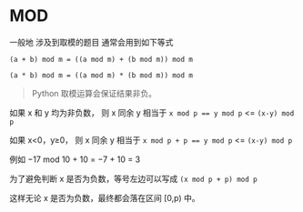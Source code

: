 # MOD

一般地 涉及到取模的题目 通常会用到如下等式

`
(a + b) mod m = ((a mod m) + (b mod m)) mod m
`

`
(a * b) mod m = ((a mod m) * (b mod m)) mod m
`


> Python 取模运算会保证结果非负。

如果 x 和 y 均为非负数，
则 x 同余 y 相当于 `x mod p == y mod p` <= `(x-y) mod p`

如果 x<0，y≥0，
则 x 同余 y 相当于 `x mod p + p == y mod p` <= `(x-y) mod p`

例如 −17 mod 10 + 10 = −7 + 10 = 3

为了避免判断 x 是否为负数，等号左边可以写成 `(x mod p + p) mod p`

这样无论 x 是否为负数，最终都会落在区间 [0,p) 中。